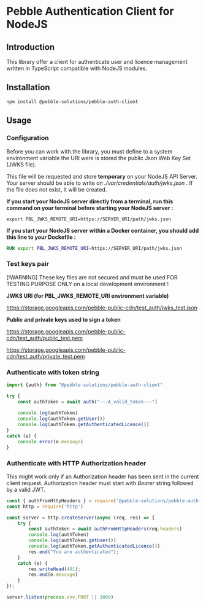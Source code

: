 # Pebble Authentication Client for NodeJS

## Introduction

This library offer a client for authenticate user and licence management 
written in TypeScript compatible with NodeJS modules.

## Installation

```Shell
npm install @pebble-solutions/pebble-auth-client
```

## Usage

### Configuration

Before you can work with the library, you must define to a system environment 
variable the URI were is stored the public Json Web Key Set (JWKS file).

This file will be requested and store **temporary** on your NodeJS API Server.
Your server should be able to write on _./var/credentials/auth/jwks.json_ .
If the file does not exist, it will be created.

**If you start your NodeJS server directly from a terminal, run this command on
your terminal before starting your NodeJS server :**

```Shell
export PBL_JWKS_REMOTE_URI=https://SERVER_URI/path/jwks.json
```

**If you start your NodeJS server within a Docker container, you should add this
line to your Dockefile :**

```Dockerfile
RUN export PBL_JWKS_REMOTE_URI=https://SERVER_URI/path/jwks.json
```

### Test keys pair

[!WARNING]
These key files are not secured and must be used FOR TESTING PURPOSE 
ONLY on a local development environment !

**JWKS URI (for PBL_JWKS_REMOTE_URI environment variable)**

https://storage.googleapis.com/pebble-public-cdn/test_auth/jwks_test.json

**Public and private keys used to sign a token**

https://storage.googleapis.com/pebble-public-cdn/test_auth/public_test.pem

https://storage.googleapis.com/pebble-public-cdn/test_auth/private_test.pem

### Authenticate with token string

```TypeScript
import {auth} from "@pebble-solutions/pebble-auth-client"

try {
    const authToken = await auth("---A_valid_token---")
    
    console.log(authToken)
    console.log(authToken.getUser())
    console.log(authToken.getAuthenticatedLicence())
}
catch (e) {
    console.error(e.message)
}
```

### Authenticate with HTTP Authorization header

This might work only if an Authorization header has been sent in the current 
client request. Authorization header must start with _Bearer_ string followed by
a valid JWT.

```TypeScript
const { authFromHttpHeaders } = require('@pebble-solutions/pebble-auth-client')
const http = require('http')

const server = http.createServer(async (req, res) => {
    try {
        const authToken = await authFromHttpHeaders(req.headers)
        console.log(authToken)
        console.log(authToken.getUser())
        console.log(authToken.getAuthenticatedLicence())
        res.end("You are authenticated");
    }
    catch (e) {
        res.writeHead(401);
        res.end(e.message)
    }
});

server.listen(process.env.PORT || 3000)
```